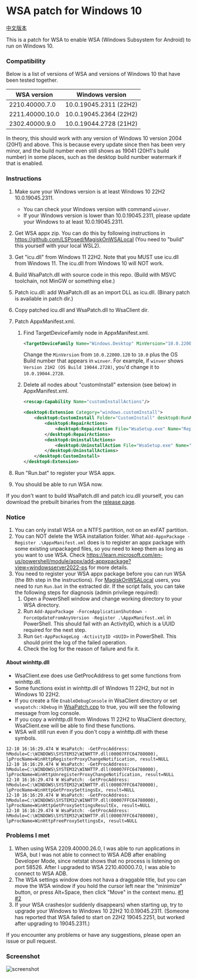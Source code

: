 # WSA patch for Windows 10

[中文版本](./README_zhs.md)

This is a patch for WSA to enable WSA (Windows Subsystem for Android) to run on Windows 10.

### Compatibility

Below is a list of versions of WSA and versions of Windows 10 that have been tested together.

| WSA version     | Windows version        |
|-----------------|------------------------|
| 2210.40000.7.0  | 10.0.19045.2311 (22H2) |
| 2211.40000.10.0 | 10.0.19045.2364 (22H2) |
| 2302.40000.9.0  | 10.0.19044.2728 (21H2) |

In theory, this should work with any version of Windows 10 version 2004 (20H1) and above. This is because every update since then has been very minor, and the build number even still shows as 19041 (20H1's build number) in some places, such as the desktop build number watermark if that is enabled.

### Instructions

1. Make sure your Windows version is at least Windows 10 22H2 10.0.19045.2311.
    - You can check your Windows version with command `winver`.
    - If your Windows version is lower than 10.0.19045.2311, please update your Windows to at least 10.0.19045.2311.
2. Get WSA appx zip. You can do this by following instructions in https://github.com/LSPosed/MagiskOnWSALocal
   (You need to "build" this yourself with your local WSL2).
3. Get "icu.dll" from Windows 11 22H2. Note that you MUST use icu.dll from Windows 11.
   The icu.dll from Windows 10 will NOT work.
4. Build WsaPatch.dll with source code in this repo.
   (Build with MSVC toolchain, not MinGW or something else.)
5. Patch icu.dll: add WsaPatch.dll as an import DLL as icu.dll.
   (Binary patch is available in patch dir.)
7. Copy patched icu.dll and WsaPatch.dll to WsaClient dir.
8. Patch AppxManifest.xml.
    1. Find TargetDeviceFamily node in AppxManifest.xml.
       ```xml
       <TargetDeviceFamily Name="Windows.Desktop" MinVersion="10.0.22000.120" MaxVersionTested="10.0.22000.120"/>
       ```

       Change the `MinVersion` from `10.0.22000.120` to `10.0` plus the OS Build number that appears in `winver`. For example, if `winver` shows `Version 21H2 (OS Build 19044.2728)`, you'd change it to `10.0.19044.2728`.

    2. Delete all nodes about "customInstall" extension (see below) in AppxManifest.xml.
       ```xml
       <rescap:Capability Name="customInstallActions"/>
       ```

       ```xml
       <desktop6:Extension Category="windows.customInstall">
           <desktop6:CustomInstall Folder="CustomInstall" desktop8:RunAsUser="true">
               <desktop6:RepairActions>
                   <desktop6:RepairAction File="WsaSetup.exe" Name="Repair" Arguments="repair"/>
               </desktop6:RepairActions>
               <desktop6:UninstallActions>
                   <desktop6:UninstallAction File="WsaSetup.exe" Name="Uninstall" Arguments="uninstall"/>
               </desktop6:UninstallActions>
           </desktop6:CustomInstall>
       </desktop6:Extension>
       ```

9. Run "Run.bat" to register your WSA appx.
10. You should be able to run WSA now.

If you don't want to build WsaPatch.dll and patch icu.dll yourself,
you can download the prebuilt binaries from the [release page](https://github.com/cinit/WSAPatch/releases).

### Notice

1. You can only install WSA on a NTFS partition, not on an exFAT partition.
2. You can NOT delete the WSA installation folder.
   What `Add-AppxPackage -Register .\AppxManifest.xml` does is to register an appx package with some existing unpackaged files,
   so you need to keep them as long as you want to use WSA.
   Check https://learn.microsoft.com/en-us/powershell/module/appx/add-appxpackage?view=windowsserver2022-ps for more details.
3. You need to register your WSA appx package before you can run WSA (the 8th step in the instructions).
   For [MagiskOnWSALocal](https://github.com/LSPosed/MagiskOnWSALocal) users, you need to run `Run.bat` in the extracted dir.
   If the script fails, you can take the following steps for diagnosis (admin privilege required):
    1. Open a PowerShell window and change working directory to your WSA directory.
    2. Run `Add-AppxPackage -ForceApplicationShutdown -ForceUpdateFromAnyVersion -Register .\AppxManifest.xml` in PowerShell.
       This should fail with an ActivityID, which is a UUID required for the next step.
    3. Run `Get-AppPackageLog -ActivityID <UUID>` in PowerShell.
       This should print the log of the failed operation.
    4. Check the log for the reason of failure and fix it.

#### About winhttp.dll

- WsaClient.exe does use GetProcAddress to get some functions from winhttp.dll.
- Some functions exist in winhttp.dll of Windows 11 22H2, but not in Windows 10 22H2.
- If you create a file `EnableDebugConsole` in WsaClient directory or set `wsapatch::kDebug` in [WsaPatch.cpp](WsaPatch.cpp) to true,
  you will see the following message from log console.
- If you copy a winhttp.dll from Windows 11 22H2 to WsaClient directory, WsaClient.exe will be able to find these functions.
- WSA will still run even if you don't copy a winhttp.dll with these symbols.

```text
12-10 16:16:29.474 W WsaPatch: -GetProcAddress: hModule=C:\WINDOWS\SYSTEM32\WINHTTP.dll(00007FFC64780000), lpProcName=WinHttpRegisterProxyChangeNotification, result=NULL
12-10 16:16:29.474 W WsaPatch: -GetProcAddress: hModule=C:\WINDOWS\SYSTEM32\WINHTTP.dll(00007FFC64780000), lpProcName=WinHttpUnregisterProxyChangeNotification, result=NULL
12-10 16:16:29.474 W WsaPatch: -GetProcAddress: hModule=C:\WINDOWS\SYSTEM32\WINHTTP.dll(00007FFC64780000), lpProcName=WinHttpGetProxySettingsEx, result=NULL
12-10 16:16:29.474 W WsaPatch: -GetProcAddress: hModule=C:\WINDOWS\SYSTEM32\WINHTTP.dll(00007FFC64780000), lpProcName=WinHttpGetProxySettingsResultEx, result=NULL
12-10 16:16:29.474 W WsaPatch: -GetProcAddress: hModule=C:\WINDOWS\SYSTEM32\WINHTTP.dll(00007FFC64780000), lpProcName=WinHttpFreeProxySettingsEx, result=NULL
```

### Problems I met

1. When using WSA 2209.40000.26.0, I was able to run applications in WSA,
   but I was not able to connect to WSA ADB after enabling Developer Mode,
   since netstat shows that no process is listening on port 58526.
   After I upgraded to WSA 2210.40000.7.0, I was able to connect to WSA ADB.
2. The WSA settings window does not hava a draggable title,
   but you can move the WSA window if you hold the cursor left near the "minimize" button,
   or press Alt+Space, then click "Move" in the context
   menu. [#1](https://github.com/cinit/WSAPatch/issues/1) [#2](https://github.com/cinit/WSAPatch/issues/2)
3. If your WSA crashes(or suddenly disappears) when starting up, try to upgrade your Windows to Windows 10 22H2 10.0.19045.2311.
   (Someone has reported that WSA failed to start on 22H2 19045.2251, but worked after upgrading to 19045.2311.)

If you encounter any problems or have any suggestions, please open an issue or pull request.

### Screenshot

![screenshot](./pic/screenshot_20221202.png)
